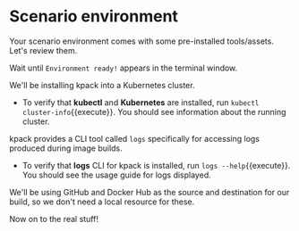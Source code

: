 # Scenario environment

Your scenario environment comes with some pre-installed tools/assets. Let's review them.

Wait until `Environment ready!` appears in the terminal window.

We'll be installing kpack into a Kubernetes cluster.
- To verify that **kubectl** and **Kubernetes** are installed, run `kubectl cluster-info`{{execute}}.
You should see information about the running cluster.

kpack provides a CLI tool called `logs` specifically for accessing logs produced during image builds.
- To verify that **logs** CLI for kpack is installed, run `logs --help`{{execute}}.
You should see the usage guide for logs displayed.

We'll be using GitHub and Docker Hub as the source and destination for our build, so we don't need a local resource for these.


Now on to the real stuff!